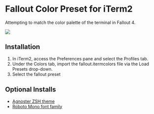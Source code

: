 # Fallout Color Preset for iTerm2

Attempting to match the color palette of the terminal in Fallout 4.

![](https://raw.githubusercontent.com/jacobproffer/iterm2-fallout/master/img/iterm2-fallout-preview.png)

## Installation

1. In iTerm2, access the Preferences pane and select the Profiles tab.
2. Under the Colors tab, import the fallout.itermcolors file via the Load Presets drop-down.
3. Select the fallout preset

## Optional Installs

+ [Agnoster ZSH theme](https://github.com/agnoster/agnoster-zsh-theme)
+ [Roboto Mono font family](https://github.com/powerline/fonts/tree/master/RobotoMono)